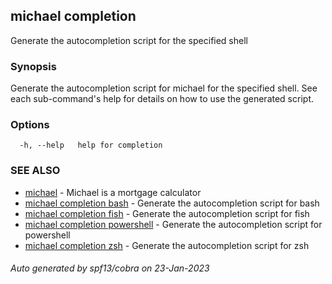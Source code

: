 ## michael completion

Generate the autocompletion script for the specified shell

### Synopsis

Generate the autocompletion script for michael for the specified shell.
See each sub-command's help for details on how to use the generated script.


### Options

```
  -h, --help   help for completion
```

### SEE ALSO

* [michael](michael.md)	 - Michael is a mortgage calculator
* [michael completion bash](michael_completion_bash.md)	 - Generate the autocompletion script for bash
* [michael completion fish](michael_completion_fish.md)	 - Generate the autocompletion script for fish
* [michael completion powershell](michael_completion_powershell.md)	 - Generate the autocompletion script for powershell
* [michael completion zsh](michael_completion_zsh.md)	 - Generate the autocompletion script for zsh

###### Auto generated by spf13/cobra on 23-Jan-2023
